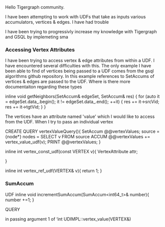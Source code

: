 Hello Tigergraph community. 

I have been attempting to work with UDFs that take as inputs various accumulators, vertices & edges.  I have had trouble 



I have been trying to progressivly increase my knowledge with Tigergraph and GSQL by implemeting sma


### Accessing Vertex Attributes

I have been trying to access vertex & edge attributes from within a UDF.  I have encountered several difficulties with this.
The only example I have been able to find of vertices being passed to a UDF comes from the gsql algorithms github repository.
In this example references to SetAccums of vertices & edges are passed to the UDF.  Where is there more documentaiton regarding these types


  inline void getNeighbors(SetAccum<EDGE>& edgeSet, SetAccum<VERTEX>& res) {
    for (auto it = edgeSet.data_.begin(); it != edgeSet.data_.end(); ++it) {
      res += it->srcVid;
      res += it->tgtVid;
    }
  }


The vertices have an attribute named 'value' which I would like to access from the UDF.  When I try to pass an individual vertex 


CREATE QUERY vertexValueQuery(){
  SetAccum<INT> @@vertexValues;
  source = {node*}
  nodes = SELECT v FROM source ACCUM @@vertexValues += vertex_value_udf(v);
  PRINT @@vertexValues;
}



  inline int vertex_const_udf(const VERTEX v){
    VertexAttribute attr;

  }

  inline int vertex_ref_udf(VERTEX& v){
    return 1;
  }









### SumAccum

UDF 
  inline void incrementSumAccum(SumAccum<int64_t>& number){
    number +=1;
  }




QUERY






in passing argument 1 of ‘int UDIMPL::vertex_value(VERTEX&)